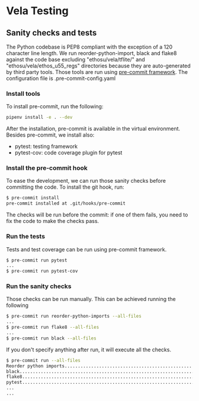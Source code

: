 # Vela Testing

## Sanity checks and tests

The Python codebase is PEP8 compliant with the exception of a 120 character line
length.  We run reorder-python-import, black and flake8 against the code base
excluding "ethosu/vela/tflite/" and "ethosu/vela/ethos\_u55\_regs" directories
because they are auto-generated by third party tools.  Those tools are run using
[pre-commit framework](https://pre-commit.com/).  The configuration file is
.pre-commit-config.yaml

### Install tools

To install pre-commit, run the following:

```bash
pipenv install -e . --dev
```

After the installation, pre-commit is available in the virtual environment.
Besides pre-commit, we install also:

* pytest: testing framework
* pytest-cov: code coverage plugin for pytest

### Install the pre-commit hook

To ease the development, we can run those sanity checks before committing the
code.  To install the git hook, run:

```bash
$ pre-commit install
pre-commit installed at .git/hooks/pre-commit
```

The checks will be run before the commit: if one of them fails, you need to fix
the code to make the checks pass.

### Run the tests

Tests and test coverage can be run using pre-commit framework.

```bash
$ pre-commit run pytest
...
$ pre-commit run pytest-cov
```

### Run the sanity checks

Those checks can be run manually.  This can be achieved running the following

```bash
$ pre-commit run reorder-python-imports --all-files
...
$ pre-commit run flake8 --all-files
...
$ pre-commit run black --all-files
```

If you don't specify anything after run, it will execute all the checks.

```bash
$ pre-commit run --all-files
Reorder python imports...................................................Passed
black....................................................................Passed
flake8...................................................................Passed
pytest...................................................................Passed
...
...
```
